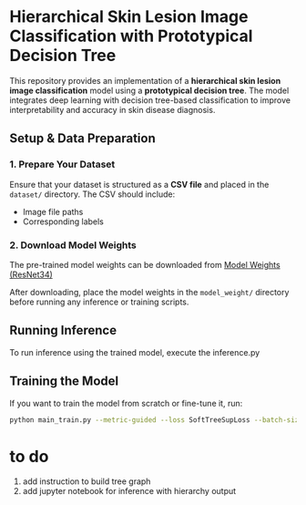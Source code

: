 # Hierarchical Skin Lesion Image Classification with Prototypical Decision Tree

This repository provides an implementation of a **hierarchical skin lesion image classification** model using a **prototypical decision tree**. The model integrates deep learning with decision tree-based classification to improve interpretability and accuracy in skin disease diagnosis.

## **Setup & Data Preparation**
### **1. Prepare Your Dataset**
Ensure that your dataset is structured as a **CSV file** and placed in the `dataset/` directory. The CSV should include:
- Image file paths
- Corresponding labels

### **2. Download Model Weights**
The pre-trained model weights can be downloaded from [Model Weights (ResNet34)](https://drive.google.com/file/d/11w6_3kdFReIP0jS6017VwXVa555A1qKn/view?usp=sharing)

After downloading, place the model weights in the `model_weight/` directory before running any inference or training scripts.

## **Running Inference**
To run inference using the trained model, execute the inference.py


## Training the Model
If you want to train the model from scratch or fine-tune it, run:
```bash
python main_train.py --metric-guided --loss SoftTreeSupLoss --batch-size 80 --lr-backbone 3e-5 --hierarchy preset-noprune --xwe 0 --analysis SoftEmbeddedDecisionRules --device "cuda:0"
```
# to do
1. add instruction to build tree graph
2. add jupyter notebook for inference with hierarchy output
